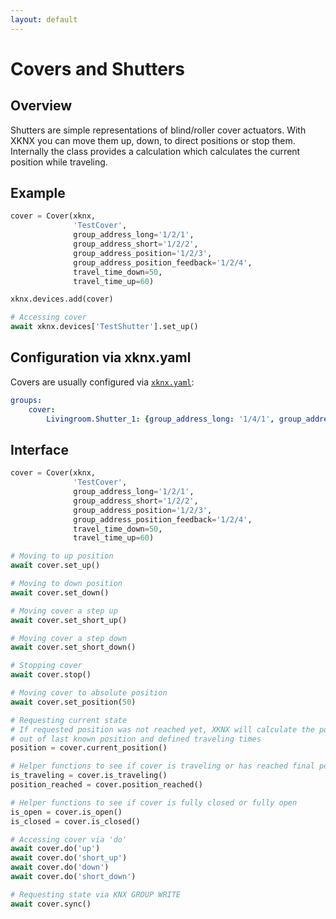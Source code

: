 ```yaml
---
layout: default
---
```


# [](#header-1)Covers and Shutters

## [](#header-2)Overview

Shutters are simple representations of blind/roller cover actuators. With XKNX you can move them up, down, to direct positions or stop them. Internally the class provides a calculation which calculates the current position while traveling.

## [](#header-2)Example

```python
cover = Cover(xknx,
              'TestCover',
              group_address_long='1/2/1',
              group_address_short='1/2/2',
              group_address_position='1/2/3',
              group_address_position_feedback='1/2/4',
              travel_time_down=50,
              travel_time_up=60)

xknx.devices.add(cover)

# Accessing cover
await xknx.devices['TestShutter'].set_up()
```

## [](#header-2)Configuration via **xknx.yaml**

Covers are usually configured via [`xknx.yaml`](/configuration):

```yaml
groups:
    cover:
        Livingroom.Shutter_1: {group_address_long: '1/4/1', group_address_short: '1/4/2', group_address_position_feedback: '1/4/3', group_address_position: '1/4/4', travel_time_down: 50, travel_time_up: 60 }
```


## [](#header-2)Interface


```python
cover = Cover(xknx,
              'TestCover',
              group_address_long='1/2/1',
              group_address_short='1/2/2',
              group_address_position='1/2/3',
              group_address_position_feedback='1/2/4',
              travel_time_down=50,
              travel_time_up=60)

# Moving to up position
await cover.set_up()

# Moving to down position
await cover.set_down()

# Moving cover a step up
await cover.set_short_up()

# Moving cover a step down
await cover.set_short_down()

# Stopping cover
await cover.stop()

# Moving cover to absolute position
await cover.set_position(50)

# Requesting current state
# If requested position was not reached yet, XKNX will calculate the position
# out of last known position and defined traveling times
position = cover.current_position()

# Helper functions to see if cover is traveling or has reached final position
is_traveling = cover.is_traveling()
position_reached = cover.position_reached()

# Helper functions to see if cover is fully closed or fully open
is_open = cover.is_open()
is_closed = cover.is_closed()

# Accessing cover via 'do'
await cover.do('up')
await cover.do('short_up')
await cover.do('down')
await cover.do('short_down')

# Requesting state via KNX GROUP WRITE
await cover.sync()
```


